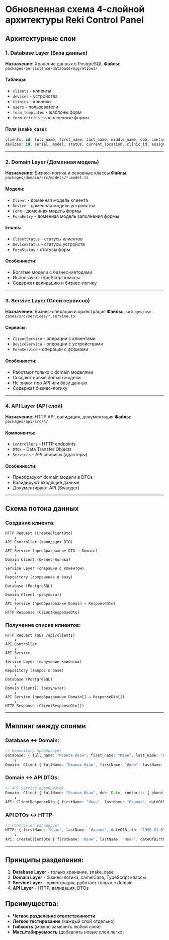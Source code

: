 # Обновленная схема 4-слойной архитектуры Reki Control Panel

## Архитектурные слои

### 1. Database Layer (База данных)
**Назначение**: Хранение данных в PostgreSQL
**Файлы**: `packages/persistence/database/migrations/`

#### Таблицы:
- `clients` - клиенты
- `devices` - устройства
- `clinics` - клиники
- `users` - пользователи
- `form_templates` - шаблоны форм
- `form_entries` - заполненные формы

#### Поля (snake_case):
```sql
clients: id, full_name, first_name, last_name, middle_name, dob, contacts, status, clinic_id, created_at, updated_at
devices: id, serial, model, status, current_location, clinic_id, assigned_patient_id, created_at, updated_at
```

---

### 2. Domain Layer (Доменная модель)
**Назначение**: Бизнес-логика и основные классы
**Файлы**: `packages/domain/src/models/*.model.ts`

#### Модели:
- `Client` - доменная модель клиента
- `Device` - доменная модель устройства
- `Form` - доменная модель формы
- `FormEntry` - доменная модель заполнения формы

#### Enums:
- `ClientStatus` - статусы клиентов
- `DeviceStatus` - статусы устройств
- `FormStatus` - статусы форм

#### Особенности:
- Богатые модели с бизнес-методами
- Используют TypeScript классы
- Содержат валидацию и бизнес-логику

---

### 3. Service Layer (Слой сервисов)
**Назначение**: Бизнес-операции и оркестрация
**Файлы**: `packages/use-cases/src/services/*.service.ts`

#### Сервисы:
- `ClientService` - операции с клиентами
- `DeviceService` - операции с устройствами
- `FormService` - операции с формами

#### Особенности:
- Работают только с domain моделями
- Создают новые domain модели
- Не знают про API или базу данных
- Содержат бизнес-логику

---

### 4. API Layer (API слой)
**Назначение**: HTTP API, валидация, документация
**Файлы**: `packages/api/src/*/`

#### Компоненты:
- `Controllers` - HTTP endpoints
- `DTOs` - Data Transfer Objects
- `Services` - API сервисы (адаптеры)

#### Особенности:
- Преобразуют domain модели в DTOs
- Валидируют входящие данные
- Документируют API (Swagger)

---

## Схема потока данных

### Создание клиента:
```
HTTP Request (CreateClientDto)
    ↓
API Controller (валидация DTO)
    ↓
API Service (преобразование DTO → Domain)
    ↓
Domain Client (бизнес-логика)
    ↓
Service Layer (операции с клиентом)
    ↓
Repository (сохранение в базу)
    ↓
Database (PostgreSQL)
    ↓
Domain Client (результат)
    ↓
API Service (преобразование Domain → ResponseDto)
    ↓
HTTP Response (ClientResponseDto)
```

### Получение списка клиентов:
```
HTTP Request (GET /api/clients)
    ↓
API Controller
    ↓
API Service
    ↓
Service Layer (получение клиентов)
    ↓
Repository (запрос к базе)
    ↓
Database (PostgreSQL)
    ↓
Domain Client[] (результат)
    ↓
API Service (преобразование Domain[] → ResponseDto[])
    ↓
HTTP Response (ClientResponseDto[])
```

---

## Маппинг между слоями

### Database ↔ Domain:
```typescript
// Repository преобразует
Database: { full_name: "Иванов Иван", first_name: "Иван", last_name: "Иванов" }
    ↓
Domain: Client { fullName: "Иванов Иван", firstName: "Иван", lastName: "Иванов" }
```

### Domain ↔ API DTOs:
```typescript
// API Service преобразует
Domain: Client { fullName: "Иванов Иван", dob: Date, contacts: { phone: "123" } }
    ↓
API: ClientResponseDto { firstName: "Иван", lastName: "Иванов", dateOfBirth: "1990-01-01", phone: "123" }
```

### API DTOs ↔ HTTP:
```typescript
// Controller валидирует
HTTP: { firstName: "Иван", lastName: "Иванов", dateOfBirth: "1990-01-01" }
    ↓
API: CreateClientDto { firstName: "Иван", lastName: "Иван", dateOfBirth: "1990-01-01" }
```

---

## Принципы разделения:

1. **Database Layer** - только хранение, snake_case
2. **Domain Layer** - бизнес-логика, camelCase, TypeScript классы
3. **Service Layer** - оркестрация, работает только с domain
4. **API Layer** - HTTP, валидация, DTOs

## Преимущества:

- **Четкое разделение ответственности**
- **Легкое тестирование** (каждый слой отдельно)
- **Гибкость** (можно заменить любой слой)
- **Масштабируемость** (добавлять новые слои легко)
